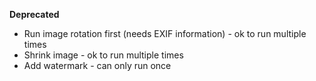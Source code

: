 **Deprecated**

- Run image rotation first (needs EXIF information) - ok to run multiple times
- Shrink image - ok to run multiple times
- Add watermark - can only run once
